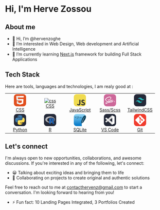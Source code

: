 # Hi, I'm Herve Zossou

## About me 

- 👋 Hi, I’m @hervenzoghe
- 👀 I’m interested in Web Design, Web development and Artificial Intelligence
- 🌱 I’m currently learning [Next.js](https://www.nextjs.org) framework for building Full Stack Applications

## Tech Stack 

Here are tools, languages and technologies, I am realy good at :
<table tabindex="2">
  <tbody>
    <tr>
      <td align="center" width="84.6px">
        <a href="https://developer.mozilla.org/fr/docs/Web/HTML" rel="nofollow">
          <img src="https://github.com/tandpfun/skill-icons/blob/main/icons/HTML.svg" alt="html" width="40" height="40">
          <br>
          <span>CSS</span>
        </a>
      </td>
      <td align="center" width="84.6px">
        <a href="https://developer.mozilla.org/fr/docs/Web/CSS" rel="nofollow">
          <img src="https://github.com/onemarc/tech-icons/blob/main/icons/css.svg" alt="css" width="40" height="40">
          <br>
          <span>CSS</span>
        </a>
      </td>
      <td align="center" width="84.6px">
        <a href="https://developer.mozilla.org/fr/docs/Web/JavaScript" rel="nofollow">
          <img src="https://github.com/tandpfun/skill-icons/blob/main/icons/JavaScript.svg" alt="javascript" width="40" height="40">
          <br>
          <span>JavaScript</span>
        </a>
      </td>
      <td align="center" width="84.6px">
        <a href="https://sass-lang.com/" rel="nofollow">
          <img src="https://github.com/tandpfun/skill-icons/blob/main/icons/Sass.svg" alt="sass" width="40" height="40">
          <br>
          <span>Sass/Scss</span>
        </a>
      </td>
      <td align="center" width="84.6px">
        <a href="https://tailwindcss.com" rel="nofollow">
          <img src="https://github.com/tandpfun/skill-icons/blob/main/icons/TailwindCSS-Dark.svg" alt="tailwindcss" width="40" height="40">
          <br>
          <span>TailwindCSS</span>
        </a>
      </td>
    </tr>
    <tr>
      <td align="center" width="84.6px">
        <a href="https://www.python.org/" rel="nofollow">
          <img src="https://github.com/tandpfun/skill-icons/blob/main/icons/Python-Dark.svg" alt="python" width="40" height="40">
          <br>
          <span>Python</span>
        </a>
      </td>
      <td align="center" width="84.6px">
        <a href="https://www.r-project.org/" rel="nofollow">
          <img src="https://github.com/tandpfun/skill-icons/blob/main/icons/R-Dark.svg" alt="r-language" width="40" height="40">
          <br>
          <span>R</span>
        </a>
      </td>
      <td align="center" width="84.6px">
        <a href="https://www.r-project.org/" rel="nofollow">
          <img src="https://github.com/tandpfun/skill-icons/blob/main/icons/SQLite.svg" alt="sqlite" width="40" height="40">
          <br>
          <span>SQLite</span>
        </a>
      </td>
      <td align="center" width="84.6px">
        <a href="https://code.visualstudio.com/" rel="nofollow">
          <img src="https://github.com/tandpfun/skill-icons/blob/main/icons/VSCode-Dark.svg" alt="vscode" width="40" height="40">
          <br>
          <span>VS Code</span>
        </a>
      </td>
      <td align="center" width="84.6px">
        <a href="https://git-scm.com/" rel="nofollow">
          <img src="https://github.com/tandpfun/skill-icons/blob/main/icons/Git.svg" alt="git" width="40" height="40">
          <br>
          <span>Git</span>
        </a>
      </td>
    </tr>
  </tbody>
</table>

## Let's connect 

I'm always open to new opportunities, collaborations, and awesome discussions. If you're interested in any of the following, let's connect:

- 😀 Talking about exciting ideas and bringing them to life
- 🤝 Collaborating on projects to create original and authentic solutions

Feel free to reach out to me at [contacthervenz@gmail.com](mailto:contacthervenz@gmail.com) to start a conversation. I'm looking forward to hearing from you!

- ⚡ Fun fact: 10 Landing Pages Integrated, 3 Portfolios Created

<!---
hervenzoghe/hervenzoghe is a ✨ special ✨ repository because its `README.md` (this file) appears on your GitHub profile.
You can click the Preview link to take a look at your changes.
--->
